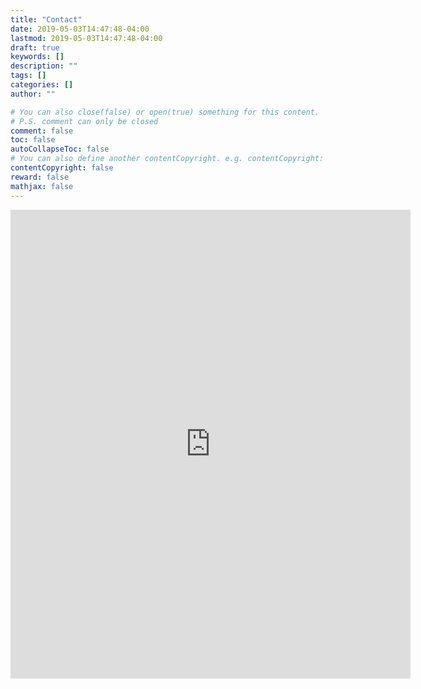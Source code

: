 ```yaml
---
title: "Contact"
date: 2019-05-03T14:47:48-04:00
lastmod: 2019-05-03T14:47:48-04:00
draft: true
keywords: []
description: ""
tags: []
categories: []
author: ""

# You can also close(false) or open(true) something for this content.
# P.S. comment can only be closed
comment: false
toc: false
autoCollapseToc: false
# You can also define another contentCopyright. e.g. contentCopyright: "This is another copyright."
contentCopyright: false
reward: false
mathjax: false
---
```

<div>
<iframe src="https://docs.google.com/forms/d/e/1FAIpQLSdrOPjV6XlgnlzQIuNqOEnwzfUOqTkCTp4tsSruQlWDjBXICQ/viewform?embedded=true" width="640" height="750" frameborder="0" marginheight="0" marginwidth="0">Loading...</iframe>
</div>
